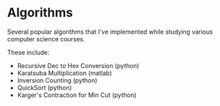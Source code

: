 # Algorithms

Several popular algorithms that I've implemented while studying various computer science courses. 

These include:

* Recursive Dec to Hex Conversion (python)
* Karatsuba Multiplication (matlab)
* Inversion Counting (python)
* QuickSort (python)
* Karger's Contraction for Min Cut (python)
